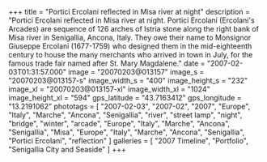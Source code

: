+++
title = "Portici Ercolani reflected in Misa river at night"
description = "Portici Ercolani reflected in Misa river at night. Portici Ercolani (Ercolani's Arcades) are sequence of 126 arches of Istria stone along the right bank of Misa river in Senigallia, Ancona, Italy. They owe their name to Monsignor Giuseppe Ercolani (1677-1759) who designed them in the mid-eighteenth century to house the many merchants who arrived in town in July, for the famous trade fair named after St. Mary Magdalene."
date = "2007-02-03T01:31:57.000"
image = "20070203@013157"
image_s = "20070203@013157-s"
image_width_s = "400"
image_height_s = "232"
image_xl = "20070203@013157-xl"
image_width_xl = "1024"
image_height_xl = "594"
gps_latitude = "43.7163412"
gps_longitude = "13.2191062"
phototags = [ "2007-02-03", "2007-02", "2007", "Europe", "Italy", "Marche", "Ancona", "Senigallia", "river", "street lamp", "night", "bridge", "winter", "arcade", "Europe", "Italy", "Marche", "Ancona", "Senigallia", "Misa", "Europe", "Italy", "Marche", "Ancona", "Senigallia", "Portici Ercolani", "reflection" ]
galleries = [ "2007 Timeline", "Portfolio", "Senigallia City and Seaside" ]
+++
